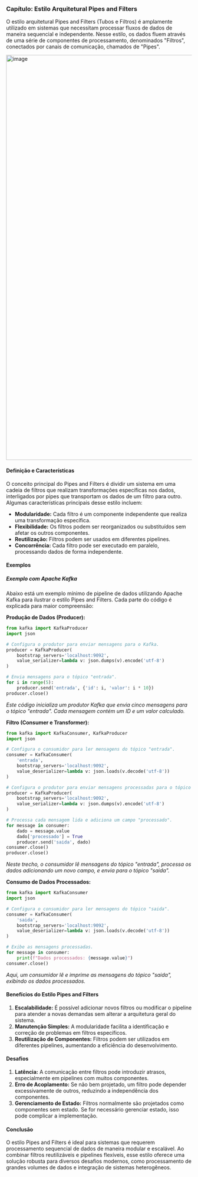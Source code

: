 ### Capítulo: Estilo Arquitetural Pipes and Filters

O estilo arquitetural Pipes and Filters (Tubos e Filtros) é amplamente utilizado em sistemas que necessitam processar fluxos de dados de maneira sequencial e independente. Nesse estilo, os dados fluem através de uma série de componentes de processamento, denominados "Filtros", conectados por canais de comunicação, chamados de "Pipes".

<img width="1098" alt="image" src="https://github.com/user-attachments/assets/dbf18625-fe5a-4142-b9e5-58ac0ff93ff3" />


#### Definição e Características

O conceito principal do Pipes and Filters é dividir um sistema em uma cadeia de filtros que realizam transformações específicas nos dados, interligados por pipes que transportam os dados de um filtro para outro. Algumas características principais desse estilo incluem:

- **Modularidade:** Cada filtro é um componente independente que realiza uma transformação específica.
- **Flexibilidade:** Os filtros podem ser reorganizados ou substituídos sem afetar os outros componentes.
- **Reutilização:** Filtros podem ser usados em diferentes pipelines.
- **Concorrência:** Cada filtro pode ser executado em paralelo, processando dados de forma independente.


#### Exemplos

##### Exemplo com Apache Kafka
Abaixo está um exemplo mínimo de pipeline de dados utilizando Apache Kafka para ilustrar o estilo Pipes and Filters. Cada parte do código é explicada para maior compreensão:

**Produção de Dados (Producer):**
```python
from kafka import KafkaProducer
import json

# Configura o produtor para enviar mensagens para o Kafka.
producer = KafkaProducer(
    bootstrap_servers='localhost:9092',
    value_serializer=lambda v: json.dumps(v).encode('utf-8')
)

# Envia mensagens para o tópico "entrada".
for i in range(5):
    producer.send('entrada', {'id': i, 'valor': i * 10})
producer.close()
```
*Este código inicializa um produtor Kafka que envia cinco mensagens para o tópico "entrada". Cada mensagem contém um ID e um valor calculado.*

**Filtro (Consumer e Transformer):**
```python
from kafka import KafkaConsumer, KafkaProducer
import json

# Configura o consumidor para ler mensagens do tópico "entrada".
consumer = KafkaConsumer(
    'entrada',
    bootstrap_servers='localhost:9092',
    value_deserializer=lambda v: json.loads(v.decode('utf-8'))
)

# Configura o produtor para enviar mensagens processadas para o tópico "saida".
producer = KafkaProducer(
    bootstrap_servers='localhost:9092',
    value_serializer=lambda v: json.dumps(v).encode('utf-8')
)

# Processa cada mensagem lida e adiciona um campo "processado".
for message in consumer:
    dado = message.value
    dado['processado'] = True
    producer.send('saida', dado)
consumer.close()
producer.close()
```
*Neste trecho, o consumidor lê mensagens do tópico "entrada", processa os dados adicionando um novo campo, e envia para o tópico "saida".*

**Consumo de Dados Processados:**
```python
from kafka import KafkaConsumer
import json

# Configura o consumidor para ler mensagens do tópico "saida".
consumer = KafkaConsumer(
    'saida',
    bootstrap_servers='localhost:9092',
    value_deserializer=lambda v: json.loads(v.decode('utf-8'))
)

# Exibe as mensagens processadas.
for message in consumer:
    print(f"Dados processados: {message.value}")
consumer.close()
```
*Aqui, um consumidor lê e imprime as mensagens do tópico "saida", exibindo os dados processados.*

#### Benefícios do Estilo Pipes and Filters

1. **Escalabilidade:** É possível adicionar novos filtros ou modificar o pipeline para atender a novas demandas sem alterar a arquitetura geral do sistema.
2. **Manutenção Simples:** A modularidade facilita a identificação e correção de problemas em filtros específicos.
3. **Reutilização de Componentes:** Filtros podem ser utilizados em diferentes pipelines, aumentando a eficiência do desenvolvimento.

#### Desafios

1. **Latência:** A comunicação entre filtros pode introduzir atrasos, especialmente em pipelines com muitos componentes.
2. **Erro de Acoplamento:** Se não bem projetado, um filtro pode depender excessivamente de outros, reduzindo a independência dos componentes.
3. **Gerenciamento de Estado:** Filtros normalmente são projetados como componentes sem estado. Se for necessário gerenciar estado, isso pode complicar a implementação.

#### Conclusão

O estilo Pipes and Filters é ideal para sistemas que requerem processamento sequencial de dados de maneira modular e escalável. Ao combinar filtros reutilizáveis e pipelines flexíveis, esse estilo oferece uma solução robusta para diversos desafios modernos, como processamento de grandes volumes de dados e integração de sistemas heterogêneos.

